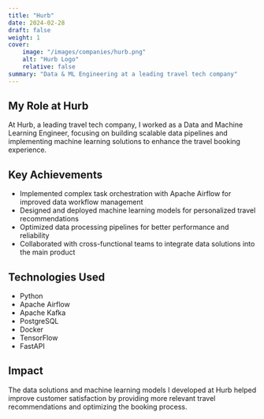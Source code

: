 ```yaml
---
title: "Hurb"
date: 2024-02-28
draft: false
weight: 1
cover:
    image: "/images/companies/hurb.png"
    alt: "Hurb Logo"
    relative: false
summary: "Data & ML Engineering at a leading travel tech company"
---
```


## My Role at Hurb

At Hurb, a leading travel tech company, I worked as a Data and Machine Learning Engineer, focusing on building scalable data pipelines and implementing machine learning solutions to enhance the travel booking experience.

## Key Achievements

- Implemented complex task orchestration with Apache Airflow for improved data workflow management
- Designed and deployed machine learning models for personalized travel recommendations
- Optimized data processing pipelines for better performance and reliability
- Collaborated with cross-functional teams to integrate data solutions into the main product

## Technologies Used

- Python
- Apache Airflow
- Apache Kafka
- PostgreSQL
- Docker
- TensorFlow
- FastAPI

## Impact

The data solutions and machine learning models I developed at Hurb helped improve customer satisfaction by providing more relevant travel recommendations and optimizing the booking process. 